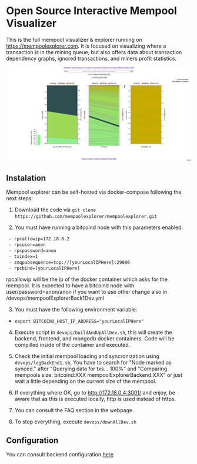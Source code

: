 # Open Source Interactive Mempool Visualizer

This is the full mempool visualizer & explorer running on <https://mempoolexplorer.com>. It is focused on visualizing where a transaction is in the mining queue, but also offers data about transaction dependency graphs, ignored transactions, and miners profit statistics.

![mempool](./resources/MempoolExplorer.png)

## Instalation

Mempool explorer can be self-hosted via docker-compose following the next steps:

1. Download the code via `git clone https://github.com/mempoolexplorer/mempoolexplorer.git`

2. You must have running a bitcoind node with this parameters enabled:
```
 - rpcallowip=172.18.0.2 
 - rpcuser=anon 
 - rpcpassword=anon
 - txindex=1
 - zmqpubsequence=tcp://[yourLocalIPHere]:29000
 - rpcbind=[yourLocalIPHere]
```

rpcallowip will be the ip of the docker container which asks for the mempool.
It is expected to have a bitcoind node with user/password=anon/anon if you want to use other change also in /devops/mempoolExplorerBack1Dev.yml

3. You must have the following environment variable:

 - `export BITCOIND_HOST_IP_ADDRESS="yourLocalIPHere"`

4. Execute script in `devops/buildAndUpAllDev.sh`, this will create the backend, frontend, and mongodb docker containers. Code will be compilled inside of the container and executed.

5. Check the initial mempool loading and syncronization using `devops/logBackEnd1.sh`, You have to search for "Node marked as synced." after "Querying data for txs... 100%" and "Comparing mempools size: bitcoind:XXX mempoolExplorerBackend:XXX" or just wait a little depending on the current size of the mempool.

6. If everything where OK, go to http://172.18.0.4:3001/ and enjoy, be aware that as this is executed locally, http is used instead of https.

7. You can consult the FAQ section in the webpage.

7. To stop everything, execute `devops/downAllDev.sh`

## Configuration

You can consult backend configuration [here](https://github.com/mempoolexplorer/mempoolexplorer/blob/main/back/README.md)

